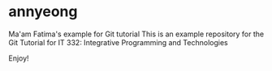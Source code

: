 # annyeong
Ma'am Fatima's example for Git tutorial
This is an example repository for the Git Tutorial for IT 332: Integrative Programming and Technologies

Enjoy!